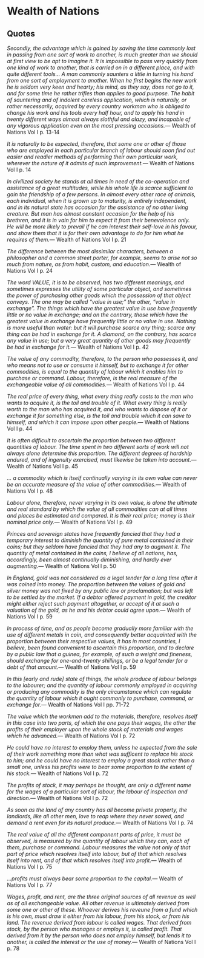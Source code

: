 <link href="index.css" rel="stylesheet"></link>

Wealth of Nations
=================

Quotes
------

<quote><cite>Secondly, the advantage which is gained by saving the time commonly lost in passing from one sort of work to another, is much greater than we should at first view to be apt to imagine it. It is impossible to pass very quickly from one kind of work to another, that is carried on in a different place, and with quite different tools... A man commonly saunters a little in turning his hand from one sort of employment to another. When he first begins the new work he is seldom very keen and hearty; his mind, as they say, does not go to it, and for some time he rather trifles than applies to good purpose. The habit of sauntering and of indolent careless application, which is naturally, or rather necessarily, acquired by every country workman who is obliged to change his work and his tools every half hour, and to apply his hand in twenty different ways almost always slothful and alazy, and incapable of any vigorous application even on the most pressing occasions.</cite><span>— <author>Wealth of Nations Vol I p. 13-14</author></span></quote>

<quote><cite>It is naturally to be expected, therefore, that some one or other of those who are employed in each particular branch of labour should soon find out easier and readier methods of performing their own particular work, wherever the nature of it admits of such improvement.</cite><span>— <author>Wealth of Nations Vol I p. 14</author></span></quote>

<quote><cite>In civilized society he stands at all times in need of the co-operation and assistance of a great multitudes, while his whole life is scarce sufficient to gain the friendship of a few persons. In almost every other race of animals, each individual, when it is grown up to maturity, is entirely independent, and in its natural state has occasion for the assistance of no other living creature. But man has almost constant occasion for the help of his brethren, and it is in vain for him to expect it from their benevolence only. He will be more likely to prevail if he can interest their self-love in his favour, and show them that it is for their own advantage to do for him what he requires of them.</cite><span>— <author>Wealth of Nations Vol I p. 21</author></span></quote>

<quote><cite>The difference between the most dissimilar characters, between a philosopher and a common street porter, for example, seems to arise not so much from nature, as from habit, custom, and education.</cite><span>— <author>Wealth of Nations Vol I p. 24</author></span></quote>

<quote><cite>The word VALUE, it is to be observed, has two different meanings, and sometimes expresses the utility of some particular object, and sometimes the power of purchasing other goods which the possession of that object conveys. The one may be called “value in use;” the other, “value in exchange”. The things which have the greatest value in use have frequently little or no value in exchange; and on the contrary, those which have the greatest value in exchange have frequently little or no value in use. Nothing is more useful than water: but it will purchase scarce any thing; scarce any thing can be had in exchange for it. A diamond, on the contrary, has scarce any value in use; but a very great quantity of other goods may frequently be had in exchange for it.</cite><span>— <author>Wealth of Nations Vol I p. 42</author></span></quote>

<quote><cite>The value of any commodity, therefore, to the person who possesses it, and who means not to use or consume it himself, but to exchange it for other commodities, is equal to the quantity of labour which it enables him to purchase or command. Labour, therefore, is the real measure of the exchangeable value of all commodities.</cite><span>— <author>Wealth of Nations Vol I p. 44</author></span></quote>

<quote><cite>The real price of every thing, what every thing really costs to the man who wants to acquire it, is the toil and trouble of it. What every thing is really worth to the man who has acquired it, and who wants to dispose of it or exchange it for something else, is the toil and trouble which it can save to himself, and which it can impose upon other people.</cite><span>— <author>Wealth of Nations Vol I p. 44</author></span></quote>

<quote><cite>It is often difficult to ascertain the proportion between two different quantities of labour. The time spent in two different sorts of work will not always alone determine this proportion. The different degrees of hardship endured, and of ingenuity exercised, must likewise be taken into account.</cite><span>— <author>Wealth of Nations Vol I p. 45</author></span></quote>

<quote><cite>... a commodity which is itself continually varying in its own value can never be an accurate measure of the value of other commodities.</cite><span>— <author>Wealth of Nations Vol I p. 48</author></span></quote>

<quote><cite>Labour alone, therefore, never varying in its own value, is alone the ultimate and real standard by which the value of all commodities can at all times and places be estimated and compared. It is their real price; money is their nominal price only.</cite><span>— <author>Wealth of Nations Vol I p. 49</author></span></quote>

<quote><cite>Princes and sovereign states have frequently fancied that they had a temporary interest to diminish the quantity of pure metal contained in their coins; but they seldom have fancied that they had any to augment it. The quantity of metal contained in the coins, I believe of all nations, has, accordingly, been almost continually diminishing, and hardly ever augmenting.</cite><span>— <author>Wealth of Nations Vol I p. 50</author></span></quote>

<quote><cite>In England, gold was not considered as a legal tender for a long time after it was coined into money. The proportion between the values of gold and silver money was not fixed by any public law or proclamation; but was left to be settled by the market. If a debtor offered payment in gold, the creditor might either reject such payment altogether, or accept of it at such a valuation of the gold, as he and his debtor could agree upon.</cite><span>— <author>Wealth of Nations Vol I p. 59</author></span></quote>

<quote><cite>In process of time, and as people become gradually more familiar with the use of different metals in coin, and consequently better acquainted with the proportion between their respective values, it has in most countries, I believe, been found convenient to ascertain this proportion, and to declare by a public law that a guinea, for example, of such a weight and fineness, should exchange for one-and-twenty shillings, or be a legal tender for a debt of that amount.</cite><span>— <author>Wealth of Nations Vol I p. 59</author></span></quote>

<quote><cite>In this &lsqb;early and rude&rsqb; state of things, the whole produce of labour belongs to the labourer; and the quantity of labour commonly employed in acquiring or producing any commodity is the only circumstance which can regulate the quantity of labour which it ought commonly to purchase, command, or exchange for.</cite><span>— <author>Wealth of Nations Vol I pp. 71-72</author></span></quote>

<quote><cite>The value which the workmen add to the materials, therefore, resolves itself in this case into two parts, of which the one pays their wages, the other the profits of their employer upon the whole stock of materials and wages which he advanced.</cite><span>— <author>Wealth of Nations Vol I p. 72</author></span></quote>

<quote><cite>He could have no interest to employ them, unless he expected from the sale of their work something more than what was sufficent to replace his stock to him; and he could have no interest to employ a great stock rather than a small one, unless his profits were to bear some proportion to the extent of his stock.</cite><span>— <author>Wealth of Nations Vol I p. 72</author></span></quote>

<quote><cite>The profits of stock, it may perhaps be thought, are only a different name for the wages of a particular sort of labour, the labour of inspection and direction.</cite><span>— <author>Wealth of Nations Vol I p. 72</author></span></quote>

<quote><cite>As soon as the land of any country has all become private property, the landlords, like all other men, love to reap where they never sowed, and demand a rent even for its natural produce.</cite><span>— <author>Wealth of Nations Vol I p. 74</author></span></quote>

<quote><cite>The real value of all the different component parts of price, it must be observed, is measured by the quantity of labour which they can, each of them, purchase or command. Labour measures the value not only of that part of price which resolves itself into labour, but of that which resolves itself into rent, and of that which resolves itself into profit.</cite><span>— <author>Wealth of Nations Vol I p. 75</author></span></quote>

<quote><cite>...profits must always bear some proportion to the capital.</cite><span>— <author>Wealth of Nations Vol I p. 77</author></span></quote>

<quote><cite>Wages, profit, and rent, are the three original sources of all revenue as well as of all exchangeable value. All other revenue is ultimately derived from some one or other of these. Whoever derives his reveune from a fund which is his own, must draw it either from his labour, from his stock, or from his land. The revenue derived from labour is called wages. That derived from stock, by the person who manages or employs it, is called profit. That derived from it by the person who does not employ himself, but lends it to another, is called the interest or the use of money.</cite><span>— <author>Wealth of Nations Vol I p. 78</author></span></quote>
